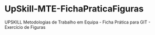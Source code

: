 # UpSkill-MTE-FichaPraticaFiguras
UPSKILL Metodologias de Trabalho em Equipa - Ficha Prática para GIT - Exercício de Figuras

